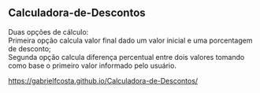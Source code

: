 ## Calculadora-de-Descontos

Duas opções de cálculo:  
Primeira opção calcula valor final dado um valor inicial e uma porcentagem de desconto;  
Segunda opção calcula diferença percentual entre dois valores tomando como base o primeiro valor informado pelo usuário.  

https://gabrielfcosta.github.io/Calculadora-de-Descontos/
